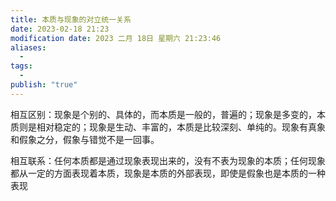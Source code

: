 ```yaml
---
title: 本质与现象的对立统一关系
date: 2023-02-18 21:23
modification date: 2023 二月 18日 星期六 21:23:46
aliases:
  - 
tags:
  - 
publish: "true"
---
```


相互区别：现象是个别的、具体的，而本质是一般的，普遍的；现象是多变的，本质则是相对稳定的；现象是生动、丰富的，本质是比较深刻、单纯的。现象有真象和假象之分，假象与错觉不是一回事。

相互联系：任何本质都是通过现象表现出来的，没有不表为现象的本质；任何现象都从一定的方面表现着本质，现象是本质的外部表现，即使是假象也是本质的一种表现
